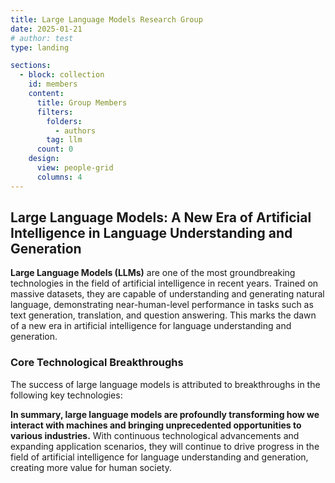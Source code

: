 ```yaml
---
title: Large Language Models Research Group
date: 2025-01-21
# author: test
type: landing

sections:
  - block: collection
    id: members
    content:
      title: Group Members
      filters:
        folders:
          - authors
        tag: llm
      count: 0
    design:
      view: people-grid
      columns: 4
---
```


## Large Language Models: A New Era of Artificial Intelligence in Language Understanding and Generation

**Large Language Models (LLMs)** are one of the most groundbreaking technologies in the field of artificial intelligence in recent years. Trained on massive datasets, they are capable of understanding and generating natural language, demonstrating near-human-level performance in tasks such as text generation, translation, and question answering. This marks the dawn of a new era in artificial intelligence for language understanding and generation.

### Core Technological Breakthroughs

The success of large language models is attributed to breakthroughs in the following key technologies:

**In summary, large language models are profoundly transforming how we interact with machines and bringing unprecedented opportunities to various industries.** With continuous technological advancements and expanding application scenarios, they will continue to drive progress in the field of artificial intelligence for language understanding and generation, creating more value for human society.